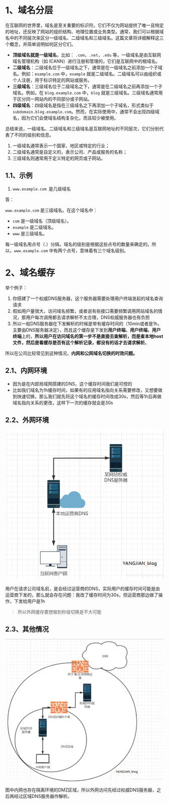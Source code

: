 # 1、域名分层



在互联网的世界里，域名是至关重要的标识符。它们不仅为网站提供了唯一且特定的地址，还反映了网站的组织结构、地理位置或业务类型。通常，我们可以根据域名中的不同层次来区分一级域名、二级域名和三级域名。这篇文章将详细解释这三个概念，并简单说明如何区分它们。



- **顶级域名就是一级域名**，比如： `.com`，`.net`，`.edu` 等，一级域名是由互联网域名管理机构（如 ICANN）进行注册和管理的，它们是互联网中的根域名。
- **二级域名**：二级域名位于一级域名之下，通常是在一级域名之前添加一个子域名。例如：`example.com` 中，`example` 就是二级域名。二级域名可以由组织或个人注册，用于标识特定的网站或服务。
- **三级域名**：三级域名位于二级域名之下，通常是在二级域名之前再添加一个子域名。例如，在 `blog.example.com` 中，`blog` 就是三级域名。三级域名通常用于区分同一网站内的不同部分或子网站。
- **四级域名**：四级域名是指在三级域名之下再添加一个子域名，形式类似于 `subdomain.blog.example.com`。然而，在实际使用中，通常不会出现四级域名，因为它们会使域名结构复杂化，而且较少被使用。

总结来说，一级域名、二级域名和三级域名是互联网地址的不同层次，它们分别代表了不同的级别和信息。

1. 一级域名通常表示一个国家、地区或特定的行业；
2. 二级域名通常是自定义的，表示公司、产品或服务的名称；
3. 三级域名则通常用于定义特定的网页或子网站。



## 1.1、示例

1. `www.example.com `是几级域名

答：

`www.example.com` 是三级域名。在这个域名中：

- `com` 是一级域名（顶级域名）。
- `example` 是二级域名。
- `www` 是三级域名。

每一级域名用点号（.）分隔，域名的级别是根据这些点号的数量来确定的。所以，`www.example.com` 中有两个点号，意味着有三个域名级别。







# 2、域名缓存

举个例子：

1. 你搭建了一个权威DNS服务器，这个服务器需要处理用户终端发起的域名查询请求
2. 假如用户量很大，访问域名频繁，或者说有些接口需要频繁调用网站域名的情况，那用户每次调用都去请求解析不太合理，DNS权威服务器也有负担
3. 所以一般DNS服务器在下发解析的时候是带有缓存时间的（10min或者是1h，主要由DNS服务器决定），而且这个缓存是下发到**用户终端、用户终端、用户终端**上的，**所以用户在访问域名的第一步不是直接去查解析，而是查本地host文件，然后是看缓存是否有这个解析记录，都没有的话才去请求解析**。

所以在公司比较常见到这种情况，**内网和公网域名切换的时效问题。**

## 2.1、内网环境

- 因为是在内部局域网搭建的DNS，这个缓存时间我们是可控的
- 比如我们域名为1h缓存时间，如果有的应用域名指向关系需要修改，又想要做到快速切换，那么我们就先将这个域名的缓存时间改成30s，然后等1h后再做域名指向关系的更改，这样下一次的缓存就会是30s





## 2.2、外网环境

![](workstudy_域名分层与缓存.assets/1.png)



用户在请求公司域名前，是会经过运营商的DNS，实际用户的缓存时间可能是由运营商下发的，那么就会存在问题：我改了缓存时间为30s，但运营商那边做了操作，下发给用户是1h

> 所以外网缓存要想做到秒级切换是不大可能





## 2.3、其他情况

![](workstudy_域名分层与缓存.assets/2.png)



图中内网也存在隔离环境的DMZ区域，所以外网访问先经过权威DNS服务器，之后再经过区域DNS服务器作解析。

















































